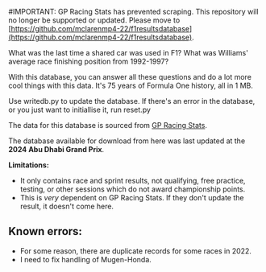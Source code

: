 #IMPORTANT:
GP Racing Stats has prevented scraping. This repository will no longer be supported or updated. Please move to [https://github.com/mclarenmp4-22/f1resultsdatabase](https://github.com/mclarenmp4-22/f1resultsdatabase). 



What was the last time a shared car was used in F1? What was Williams' average race finishing position from 1992-1997? 

With this database, you can answer all these questions and do a lot more cool things with this data. It's 75 years of Formula One history, all in 1 MB.

Use writedb.py to update the database.
If there's an error in the database, or you just want to initiallise it, run reset.py

The data for this database is sourced from [GP Racing Stats](https://gpracingstats.com/).

The database available for download from here was last updated at the **2024 Abu Dhabi Grand Prix**.

**Limitations:** 
- It only contains race and sprint results, not qualifying, free practice, testing, or other sessions which do not award championship points.
- This is *very* dependent on GP Racing Stats. If they don't update the result, it doesn't come here.

## Known errors:
- For some reason, there are duplicate records for some races in 2022.
- I need to fix handling of Mugen-Honda.


  
 
